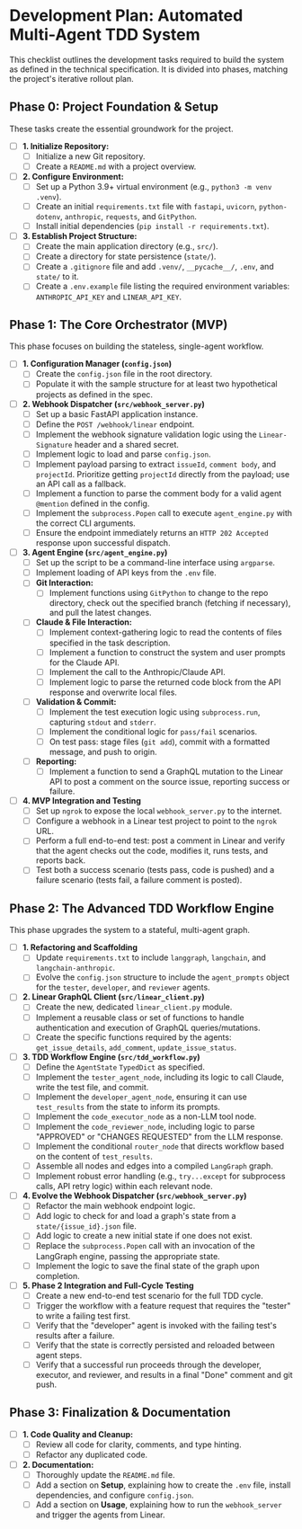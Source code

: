 # **Development Plan: Automated Multi-Agent TDD System**

This checklist outlines the development tasks required to build the system as defined in the technical specification. It is divided into phases, matching the project's iterative rollout plan.

## **Phase 0: Project Foundation & Setup**
These tasks create the essential groundwork for the project.

- [ ] **1. Initialize Repository:**
    - [ ] Initialize a new Git repository.
    - [ ] Create a `README.md` with a project overview.
- [ ] **2. Configure Environment:**
    - [ ] Set up a Python 3.9+ virtual environment (e.g., `python3 -m venv .venv`).
    - [ ] Create an initial `requirements.txt` file with `fastapi`, `uvicorn`, `python-dotenv`, `anthropic`, `requests`, and `GitPython`.
    - [ ] Install initial dependencies (`pip install -r requirements.txt`).
- [ ] **3. Establish Project Structure:**
    - [ ] Create the main application directory (e.g., `src/`).
    - [ ] Create a directory for state persistence (`state/`).
    - [ ] Create a `.gitignore` file and add `.venv/`, `__pycache__/`, `.env`, and `state/` to it.
    - [ ] Create a `.env.example` file listing the required environment variables: `ANTHROPIC_API_KEY` and `LINEAR_API_KEY`.

## **Phase 1: The Core Orchestrator (MVP)**
This phase focuses on building the stateless, single-agent workflow.

- [ ] **1. Configuration Manager (`config.json`)**
    - [ ] Create the `config.json` file in the root directory.
    - [ ] Populate it with the sample structure for at least two hypothetical projects as defined in the spec.
- [ ] **2. Webhook Dispatcher (`src/webhook_server.py`)**
    - [ ] Set up a basic FastAPI application instance.
    - [ ] Define the `POST /webhook/linear` endpoint.
    - [ ] Implement the webhook signature validation logic using the `Linear-Signature` header and a shared secret.
    - [ ] Implement logic to load and parse `config.json`.
    - [ ] Implement payload parsing to extract `issueId`, `comment body`, and `projectId`. Prioritize getting `projectId` directly from the payload; use an API call as a fallback.
    - [ ] Implement a function to parse the comment body for a valid agent `@mention` defined in the config.
    - [ ] Implement the `subprocess.Popen` call to execute `agent_engine.py` with the correct CLI arguments.
    - [ ] Ensure the endpoint immediately returns an `HTTP 202 Accepted` response upon successful dispatch.
- [ ] **3. Agent Engine (`src/agent_engine.py`)**
    - [ ] Set up the script to be a command-line interface using `argparse`.
    - [ ] Implement loading of API keys from the `.env` file.
    - [ ] **Git Interaction:**
        - [ ] Implement functions using `GitPython` to change to the repo directory, check out the specified branch (fetching if necessary), and pull the latest changes.
    - [ ] **Claude & File Interaction:**
        - [ ] Implement context-gathering logic to read the contents of files specified in the task description.
        - [ ] Implement a function to construct the system and user prompts for the Claude API.
        - [ ] Implement the call to the Anthropic/Claude API.
        - [ ] Implement logic to parse the returned code block from the API response and overwrite local files.
    - [ ] **Validation & Commit:**
        - [ ] Implement the test execution logic using `subprocess.run`, capturing `stdout` and `stderr`.
        - [ ] Implement the conditional logic for `pass/fail` scenarios.
        - [ ] On test pass: stage files (`git add`), commit with a formatted message, and push to origin.
    - [ ] **Reporting:**
        - [ ] Implement a function to send a GraphQL mutation to the Linear API to post a comment on the source issue, reporting success or failure.
- [ ] **4. MVP Integration and Testing**
    - [ ] Set up `ngrok` to expose the local `webhook_server.py` to the internet.
    - [ ] Configure a webhook in a Linear test project to point to the `ngrok` URL.
    - [ ] Perform a full end-to-end test: post a comment in Linear and verify that the agent checks out the code, modifies it, runs tests, and reports back.
    - [ ] Test both a success scenario (tests pass, code is pushed) and a failure scenario (tests fail, a failure comment is posted).

## **Phase 2: The Advanced TDD Workflow Engine**
This phase upgrades the system to a stateful, multi-agent graph.

- [ ] **1. Refactoring and Scaffolding**
    - [ ] Update `requirements.txt` to include `langgraph`, `langchain`, and `langchain-anthropic`.
    - [ ] Evolve the `config.json` structure to include the `agent_prompts` object for the `tester`, `developer`, and `reviewer` agents.
- [ ] **2. Linear GraphQL Client (`src/linear_client.py`)**
    - [ ] Create the new, dedicated `linear_client.py` module.
    - [ ] Implement a reusable class or set of functions to handle authentication and execution of GraphQL queries/mutations.
    - [ ] Create the specific functions required by the agents: `get_issue_details`, `add_comment`, `update_issue_status`.
- [ ] **3. TDD Workflow Engine (`src/tdd_workflow.py`)**
    - [ ] Define the `AgentState` `TypedDict` as specified.
    - [ ] Implement the `tester_agent_node`, including its logic to call Claude, write the test file, and commit.
    - [ ] Implement the `developer_agent_node`, ensuring it can use `test_results` from the state to inform its prompts.
    - [ ] Implement the `code_executor_node` as a non-LLM tool node.
    - [ ] Implement the `code_reviewer_node`, including logic to parse "APPROVED" or "CHANGES REQUESTED" from the LLM response.
    - [ ] Implement the conditional `router_node` that directs workflow based on the content of `test_results`.
    - [ ] Assemble all nodes and edges into a compiled `LangGraph` graph.
    - [ ] Implement robust error handling (e.g., `try...except` for subprocess calls, API retry logic) within each relevant node.
- [ ] **4. Evolve the Webhook Dispatcher (`src/webhook_server.py`)**
    - [ ] Refactor the main webhook endpoint logic.
    - [ ] Add logic to check for and load a graph's state from a `state/{issue_id}.json` file.
    - [ ] Add logic to create a new initial state if one does not exist.
    - [ ] Replace the `subprocess.Popen` call with an invocation of the LangGraph engine, passing the appropriate state.
    - [ ] Implement the logic to save the final state of the graph upon completion.
- [ ] **5. Phase 2 Integration and Full-Cycle Testing**
    - [ ] Create a new end-to-end test scenario for the full TDD cycle.
    - [ ] Trigger the workflow with a feature request that requires the "tester" to write a failing test first.
    - [ ] Verify that the "developer" agent is invoked with the failing test's results after a failure.
    - [ ] Verify that the state is correctly persisted and reloaded between agent steps.
    - [ ] Verify that a successful run proceeds through the developer, executor, and reviewer, and results in a final "Done" comment and git push.

## **Phase 3: Finalization & Documentation**
- [ ] **1. Code Quality and Cleanup:**
    - [ ] Review all code for clarity, comments, and type hinting.
    - [ ] Refactor any duplicated code.
- [ ] **2. Documentation:**
    - [ ] Thoroughly update the `README.md` file.
    - [ ] Add a section on **Setup**, explaining how to create the `.env` file, install dependencies, and configure `config.json`.
    - [ ] Add a section on **Usage**, explaining how to run the `webhook_server` and trigger the agents from Linear.